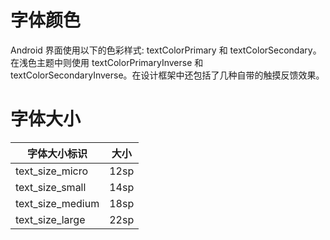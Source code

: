 # 字体颜色
Android 界面使用以下的色彩样式: textColorPrimary 和 textColorSecondary。在浅色主题中则使用 textColorPrimaryInverse 和 textColorSecondaryInverse。在设计框架中还包括了几种自带的触摸反馈效果。
# 字体大小

字体大小标识|大小
-----|------
text_size_micro|12sp
text_size_small|14sp
text_size_medium|18sp
text_size_large|22sp

